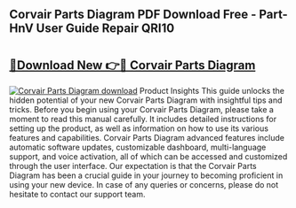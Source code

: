 ## Corvair Parts Diagram PDF Download Free - Part-HnV User Guide Repair QRI10

# <h2><a href="http://dfjqjo.blite.top/?on=Corvair+Parts+Diagram">🔗Download New 👉🔴 Corvair Parts Diagram</a></h2>

[![Corvair Parts Diagram download](https://i.imgur.com/lujVjoI.png)](http://dfjqjo.blite.top/?on=Corvair+Parts+Diagram)
Product Insights This guide unlocks the hidden potential of your new Corvair Parts Diagram with insightful tips and tricks. Before you begin using your Corvair Parts Diagram, please take a moment to read this manual carefully. It includes detailed instructions for setting up the product, as well as information on how to use its various features and capabilities. Corvair Parts Diagram advanced features include automatic software updates, customizable dashboard, multi-language support, and voice activation, all of which can be accessed and customized through the user interface. Our expectation is that the Corvair Parts Diagram has been a crucial guide in your journey to becoming proficient in using your new device. In case of any queries or concerns, please do not hesitate to contact our support team.

